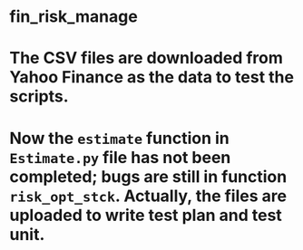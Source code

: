 # fin_risk_manage
# The CSV files are downloaded from Yahoo Finance as the data to test the scripts.
# Now the `estimate` function in `Estimate.py` file has not been completed; bugs are still in function `risk_opt_stck`. Actually, the files are uploaded to write test plan and test unit.
